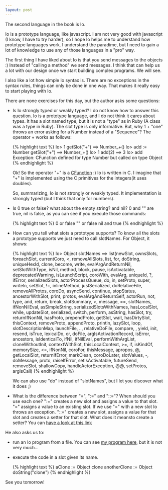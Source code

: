 ```yaml
---
layout: post
---
```

The second language in the book is Io.

Io is a prototype language, like javascript. I am not very good with javascript (I know, I have to try harder), so I hope Io helps me to understand how prototype languages work. I understand the paradime, but I need to gain a lot of knowledge to use any of those languages in a "pro" way.

The first thing I have liked about Io is that you send messages to the objects :) Instead of "calling a method" we send messages. I think that can help us a lot with our design once we start building complex programs. We will see.

I also like a lot how simple Io syntax is. There are no exceptions in the syntax rules, things can only be done in one way. That makes it really easy to start playing with Io.

There are none exercises for this day, but the author asks some questions:

- Is Io strongly typed or weakly typed?
  I do not know how to answer this question. Io is a prototype language, and I do not think it cares about types. It has a slot named type, but it is not a "type" as in Ruby (A class was a type in Ruby). The slot type is only informative. But, why 1 + "one" throws an error asking for a Number instead of a "Sequence"? The operator + works as follows:

  {% highlight text %}
  Io> 1 getSlot("+")
  ==> Number_+()
  Io> add := Number getSlot("+")
  ==> Number_+()
  Io> 1 add(2)
  ==> 3
  Io> add
  Exception: CFunction defined for type Number but called on type Object
  {% endhighlight %}

  Ok! So the operator "+" is a [CFunction](https://gist.github.com/stevedekorte/io/blob/master/docs/reference/Core/Core/CFunction/index.html) :) Io is written in C. I imagine that "+" is implemented using the C primitives for the integers(it uses doubles).

  So, summarizing, Io is not strongly or weakly typed. It implementation is strongly typed (but I think that only for numbers).

- Is 0 true or false? what about the empty string? and nil?
  0 and "" are true, nil is false, as you can see if you execute those commands:

  {% highlight text %}
  0 or false
  "" or false
  nil and true
  {% endhighlight %}

- How can you tell what slots a prototype supports?
  To know all the slots a prototype supports we just need to call slotNames. For Object, it shows:

  {% highlight text %}
  Io> Object slotNames
  ==> list(newSlot, ownsSlots, foreachSlot, currentCoro, <, removeAllSlots, list, for, doString, uniqueHexId, clone,
  become, write, evalArgAndReturnNil, setSlotWithType, isNil, method, block, pause, isActivatable, deprecatedWarning,
  isLaunchScript, coroWith, evalArg, uniqueId, ?, ifError, serializedSlots, actorProcessQueue, do, in, setProto, super,
  writeln, setSlot, !=, inlineMethod, justSerialized, doRelativeFile, removeAllProtos, coroDo, asyncSend, continue,
  stopStatus, ancestorWithSlot, print, protos, evalArgAndReturnSelf, actorRun, not, type, and, return, break,
  slotSummary, >, message, ==, slotNames, ifNonNilEval, asSimpleString, serializedSlotsWithNames, hasLocalSlot, while,
  updateSlot, serialized, switch, perform, asString, hasSlot, try, returnIfNonNil, hasProto, prependProto, getSlot, wait,
  hasDirtySlot, thisContext, removeProto, appendProto, println, lazySlot, loop, slotDescriptionMap, launchFile, ..,
  relativeDoFile, compare, , yield, init, resend, isTrue, lexicalDo, or, doFile, argIsActivationRecord, isError, ancestors,
  isIdenticalTo, ifNil, ifNilEval, performWithArgList, cloneWithoutInit, contextWithSlot, thisLocalContext, >=, if, isKindOf,
  memorySize, <=, ifNonNil, coroFor, thisMessage, apropos, @, getLocalSlot, returnIfError, markClean, coroDoLater, slotValues,
  -, doMessage, proto, raiseIfError, setIsActivatable, futureSend, removeSlot, shallowCopy, handleActorException, @@, setProtos,
  argIsCall)
  {% endhighlight %}

  We can also use "do" instead of "slotNames", but I let you discover what it does ;)

- What is the difference between "=", ":=" and "::="? When should you use each one?
  ":=" creates a new slot and assigns a value to that slot. "=" assigns a value to an existing slot. If we use "=" with a new slot Io throws an exception.
  "::=" creates a new slot, assigns a value for that slot and creates a setter for that slot. What does it meansto create a setter? You can [have a look at this link](http://stackoverflow.com/questions/5972327/whats-the-difference-between-newslot-and-setslot-in-the-io-language)

He also asks us to:

- run an Io program from a file.
  You can see [my program here](https://github.com/plagelao/7languages7weeks/blob/exercises/io/day-1/program.io), but it is not very much...

- execute the code in a slot given its name.

  {% highlight text %}
  aClone := Object clone
  anotherClone := Object doString("clone")
  {% endhighlight %}


See you tomorrow!

